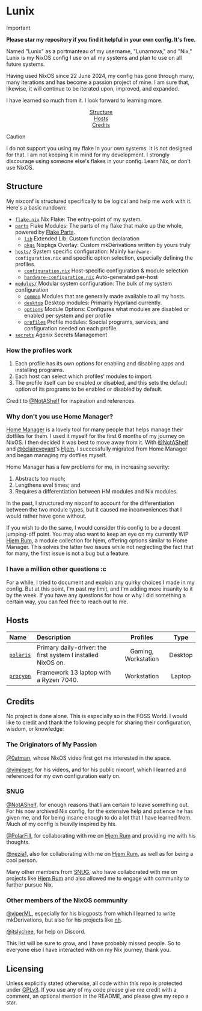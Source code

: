 # Lunix

> [!IMPORTANT]
> **Please star my repository if you find it helpful in your own config. It's free.**

Named "Lunix" as a portmanteau of my username, "Lunarnova," and "Nix," Lunix is my NixOS config I use on all my systems and plan to use on all future systems.

Having used NixOS since 22 June 2024, my config has gone through many, many iterations and has become a passion project of mine. I am sure that, likewise, it will continue to be iterated upon, improved, and expanded.

I have learned so much from it. I look forward to learning more.

<div align="center">
    <a href=#structure>Structure</a></br>
    <a href=#hosts>Hosts</a></br>
    <a href=#Credits>Credits</a>
</div>

> [!CAUTION]
> I do not support you using my flake in your own systems. It is not designed for that. I am not keeping it in mind for my development. I strongly discourage using someone else's flakes in your config. Learn Nix, or don't use NixOS.

## Structure

My nixconf is structured specifically to be logical and help me work with it. Here's a basic rundown:

- [`flake.nix`](./flake.nix) Nix Flake: The entry-point of my system.
- [`parts`](./parts) Flake Modules: The parts of my flake that make up the whole, powered by [Flake Parts](https://github.com/hercules-ci/flake-parts).
  - [`lib`](./parts/lib) Extended Lib: Custom function declaration
  - [`pkgs`](./parts/pkgs) Nixpkgs Overlay: Custom mkDerivations written by yours truly
- [`hosts/`](./hosts) System specific configuration: Mainly `hardware-configuration.nix` and specific option selection, especially defining the profiles.
  - [`configuration.nix`](./hosts/polaris/configuration.nix) Host-specific configuration & module selection
  - [`hardware-configuration.nix`](./hosts/polaris/hardware-configuration.nix) Auto-generated per-host
- [`modules/`](./modules) Modular system configuration: The bulk of my system configuration
  - [`common`](./modules/common) Modules that are generally made available to all my hosts.
  - [`desktop`](./modules/desktop) Desktop modules: Primarily Hyprland currently.
  - [`options`](./modules/options) Module Options: Configures what modules are disabled or enabled per system and per profile
  - [`profiles`](./modules/profiles) Profile modules: Special programs, services, and configuration needed on each profile.
- [`secrets`](./secrets) Agenix Secrets Management

### How the profiles work

1. Each profile has its own options for enabling and disabling apps and installing programs.
2. Each host can select which profiles' modules to import.
3. The profile itself can be enabled or disabled, and this sets the default option of its programs to be enabled or disabled by default.

Credit to [@NotAShelf](https://github.com/NotAShelf/Nyx) for inspiration and references.

### Why don't you use Home Manager?

[Home Manager](https://github.com/nix-community/home-manager) is a lovely tool for many people that helps manage their dotfiles for them. I used it myself for the first 6 months of my journey on NixOS. I then decided it was best to move away from it. With [@NotAShelf](https://github.com/NotAShelf) and [@éclairevoyant](https://github.com/eclairevoyant)'s [Hjem](https://github.com/feel-co/hjem), I successfully migrated from Home Manager and began managing my dotfiles myself.

Home Manager has a few problems for me, in increasing severity:

1. Abstracts too much;
2. Lengthens eval times; and
3. Requires a differentiation between HM modules and Nix modules.

In the past, I structured my nixconf to account for the differentiation between the two module types, but it caused me  inconveniences that I would rather have gone without.

If you wish to do the same, I would consider this config to be a decent jumping-off point. You may also want to keep an eye on my currently WIP [Hjem Rum](https://github.com/the-unnamed-nug/hjem-rum), a module collection for hjem, offering options similar to Home Manager. This solves the latter two issues while not neglecting the fact that for many, the first issue is not a bug but a feature.

### I have a million other questions :c

For a while, I tried to document and explain any quirky choices I made in my config. But at this point, I'm past my limit, and I'm adding more insanity to it by the week. If you have any questions for how or why I did something a certain way, you can feel free to reach out to me.

## Hosts

| Name                          | Description                                                                                     | Profiles            | Type    |
| :---------------------------  | :---------------------------------------------------------------------------------------------- | :-----------------: | :-----: |
| [`polaris`](./hosts/polaris/) | Primary daily-driver: the first system I installed NixOS on.                                    | Gaming, Workstation | Desktop |
| [`procyon`](./hosts/procyon/) | Framework 13 laptop with a Ryzen 7040.                                                          | Workstation         | Laptop  |

## Credits

No project is done alone. This is especially so in the FOSS World. I would like to credit and thank the following people for sharing their configuration, wisdom, or knowledge:

### The Originators of My Passion

[@0atman](https://github.com/0atman), whose NixOS video first got me interested in the space.

[@vimjoyer](https://github.com/vimjoyer), for his videos, and for his public nixconf, which I learned and referenced for my own configuration early on.

### SNUG

[@NotAShelf](https://github.com/NotAShelf), for enough reasons that I am certain to leave something out. For his now archived Nix config, for the extensive help and patience he has given me, and for being insane enough to do a lot that I have learned from. Much of my config is heavily inspired by his.

[@PolarFill](https://github.com/PolarFill), for collaborating with me on [Hjem Rum](https://github.com/snugnug/hjem-rum) and providing me with his thoughts.

[@nezia1](https://github.com/nezia1), also for collaborating with me on [Hjem Rum](https://github.com/snugnug/hjem-rum), as well as for being a cool person.

Many other members from [SNUG](https://github.com/snugnug), who have collaborated with me on projects like [Hjem Rum](https://github.com/snugnug/hjem-rum) and also allowed me to engage with community to further pursue Nix.

### Other members of the NixOS community

[@viperML](https://github.com/viperML), especially for his blogposts from which I learned to write mkDerivations, but also for his projects like [nh](https://github.com/viperML/nh).

[@itslychee](https://github.com/itslychee), for help on Discord.

This list will be sure to grow, and I have probably missed people. So to everyone else I have interacted with on my Nix journey, thank you.

## Licensing

Unless explicitly stated otherwise, all code within this repo is protected under [GPLv3](./LICENSE). If you use any of my code please give me credit with a comment, an optional mention in the README, and please give my repo a star.
